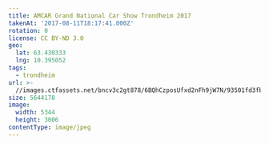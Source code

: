 ```yaml
---
title: AMCAR Grand National Car Show Trondheim 2017
takenAt: '2017-08-11T18:17:41.000Z'
rotation: 0
license: CC BY-ND 3.0
geo:
  lat: 63.430333
  lng: 10.395052
tags:
  - trondheim
url: >-
  //images.ctfassets.net/bncv3c2gt878/6BQhCzposUfxd2nFh9jW7N/93501fd3fb80787fc2f0cf82a4330db3/amcar-grand-national-car-show-trondheim-2017_36461788856_o
size: 5644178
image:
  width: 5344
  height: 3006
contentType: image/jpeg
---
```


